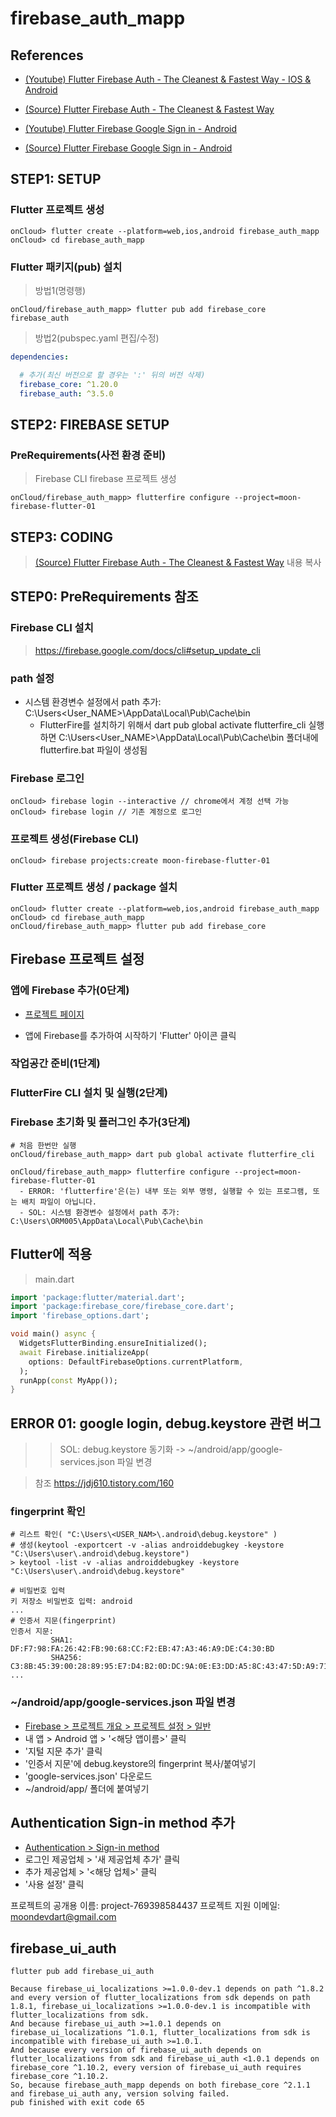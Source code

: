 # firebase_auth_mapp

## References
- [(Youtube) Flutter Firebase Auth - The Cleanest & Fastest Way - IOS & Android](https://www.youtube.com/watch?v=rWamixHIKmQ&t=2s)

- [(Source) Flutter Firebase Auth - The Cleanest & Fastest Way](https://flutterworldwide.com/community_rWamixHIKmQ)


- [(Youtube) Flutter Firebase Google Sign in - Android](https://www.youtube.com/watch?v=B_hDZuq3rck)
- [(Source) Flutter Firebase Google Sign in - Android](https://github.com/mappInc/google_auth)


## STEP1: SETUP

### Flutter 프로젝트 생성

```shell
onCloud> flutter create --platform=web,ios,android firebase_auth_mapp
onCloud> cd firebase_auth_mapp
```

### Flutter 패키지(pub) 설치
> 방법1(명령행)

```shell
onCloud/firebase_auth_mapp> flutter pub add firebase_core firebase_auth
```

> 방법2(pubspec.yaml 편집/수정)

```yaml
dependencies:

  # 추가(최신 버전으로 할 경우는 ':' 뒤의 버전 삭제)
  firebase_core: ^1.20.0
  firebase_auth: ^3.5.0
```


## STEP2: FIREBASE SETUP

### PreRequirements(사전 환경 준비)
> Firebase CLI
> firebase 프로젝트 생성

```shell
onCloud/firebase_auth_mapp> flutterfire configure --project=moon-firebase-flutter-01
```

## STEP3: CODING

> [(Source) Flutter Firebase Auth - The Cleanest & Fastest Way](https://flutterworldwide.com/community_rWamixHIKmQ) 내용 복사



## STEP0: PreRequirements 참조

### Firebase CLI 설치
> https://firebase.google.com/docs/cli#setup_update_cli

### path 설정
- 시스템 환경변수 설정에서 path 추가: C:\Users\<User_NAME>\AppData\Local\Pub\Cache\bin
  - FlutterFire를 설치하기 위해서 dart pub global activate flutterfire_cli  실행하면 C:\Users\<User_NAME>\AppData\Local\Pub\Cache\bin 폴더내에 flutterfire.bat 파일이 생성됨

### Firebase 로그인
```shell
onCloud> firebase login --interactive // chrome에서 계정 선택 가능
onCloud> firebase login // 기존 계정으로 로그인
```

### 프로젝트 생성(Firebase CLI)
```shell
onCloud> firebase projects:create moon-firebase-flutter-01
```

### Flutter 프로젝트 생성 / package 설치
```shell
onCloud> flutter create --platform=web,ios,android firebase_auth_mapp
onCloud> cd firebase_auth_mapp
onCloud/firebase_auth_mapp> flutter pub add firebase_core
```

## Firebase 프로젝트 설정

### 앱에 Firebase 추가(0단계)
- [프로젝트 페이지](https://console.firebase.google.com/project/moon-firebase-flutter-01/overview)

- 앱에 Firebase를 추가하여 시작하기 'Flutter' 아이콘 클릭

### 작업공간 준비(1단계)

### FlutterFire CLI 설치 및 실행(2단계)

### Firebase 초기화 및 플러그인 추가(3단계)
```shell
# 처음 한번만 실행
onCloud/firebase_auth_mapp> dart pub global activate flutterfire_cli

onCloud/firebase_auth_mapp> flutterfire configure --project=moon-firebase-flutter-01
  - ERROR: 'flutterfire'은(는) 내부 또는 외부 명령, 실행할 수 있는 프로그램, 또는 배치 파일이 아닙니다.
  - SOL: 시스템 환경변수 설정에서 path 추가: C:\Users\ORM005\AppData\Local\Pub\Cache\bin
```

## Flutter에 적용
> main.dart

```dart
import 'package:flutter/material.dart';
import 'package:firebase_core/firebase_core.dart';
import 'firebase_options.dart';

void main() async {
  WidgetsFlutterBinding.ensureInitialized();
  await Firebase.initializeApp(
    options: DefaultFirebaseOptions.currentPlatform,
  );
  runApp(const MyApp());
}

```


## ERROR 01:  google login, debug.keystore 관련 버그

>> SOL: debug.keystore 동기화 -> ~/android/app/google-services.json 파일 변경

> 참조 https://jdj610.tistory.com/160

### fingerprint 확인

```shell
# 리스트 확인( "C:\Users\<USER_NAM>\.android\debug.keystore" )
# 생성(keytool -exportcert -v -alias androiddebugkey -keystore "C:\Users\user\.android\debug.keystore")
> keytool -list -v -alias androiddebugkey -keystore "C:\Users\user\.android\debug.keystore"

# 비밀번호 입력
키 저장소 비밀번호 입력: android
...
# 인증서 지문(fingerprint)
인증서 지문:
         SHA1: DF:F7:98:FA:26:42:FB:90:68:CC:F2:EB:47:A3:46:A9:DE:C4:30:BD
         SHA256: C3:8B:45:39:00:28:89:95:E7:D4:B2:0D:DC:9A:0E:E3:DD:A5:8C:43:47:5D:A9:71:58:12:5A:7B:22:3A:A3:E8
...
```

### ~/android/app/google-services.json 파일 변경

- [Firebase > 프로젝트 개요 > 프로젝트 설정 > 일반](https://console.firebase.google.com/u/0/project/moon-firebase-flutter-01/settings/general)
- 내 앱 > Android 앱 > '<해당 앱이름>' 클릭
- '지털 지문 추가' 클릭
- '인증서 지문'에 debug.keystore의 fingerprint 복사/붙여넣기
- 'google-services.json' 다운로드
- ~/android/app/ 폴더에 붙여넣기



## Authentication Sign-in method 추가
- [Authentication > Sign-in method](https://console.firebase.google.com/u/0/project/moon-firebase-flutter-01/authentication/providers)
- 로그인 제공업체 > '새 제공업체 추가' 클릭
- 추가 제공업체 > '<해당 업체>' 클릭
- '사용 설정' 클릭

프로젝트의 공개용 이름: project-769398584437
프로젝트 지원 이메일: moondevdart@gmail.com



## firebase_ui_auth

```
flutter pub add firebase_ui_auth

Because firebase_ui_localizations >=1.0.0-dev.1 depends on path ^1.8.2 and every version of flutter_localizations from sdk depends on path 1.8.1, firebase_ui_localizations >=1.0.0-dev.1 is incompatible with flutter_localizations from sdk.
And because firebase_ui_auth >=1.0.1 depends on firebase_ui_localizations ^1.0.1, flutter_localizations from sdk is incompatible with firebase_ui_auth >=1.0.1.
And because every version of firebase_ui_auth depends on flutter_localizations from sdk and firebase_ui_auth <1.0.1 depends on firebase_core ^1.10.2, every version of firebase_ui_auth requires firebase_core ^1.10.2.
So, because firebase_auth_mapp depends on both firebase_core ^2.1.1 and firebase_ui_auth any, version solving failed.
pub finished with exit code 65
```
